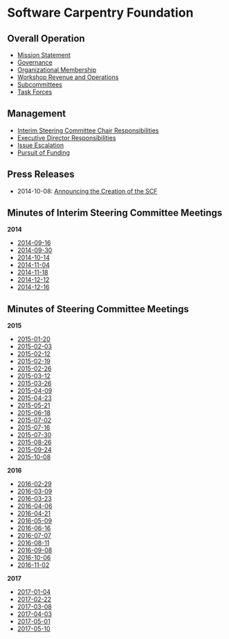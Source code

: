 Software Carpentry Foundation
=============================

Overall Operation
-----------------

*   [Mission Statement](mission-statement.md)
*   [Governance](governance.md)
*   [Organizational Membership](membership.md)
*   [Workshop Revenue and Operations](workshops.md)
*   [Subcommittees](subcommittees/README.md)
*   [Task Forces](TaskForces/README.md)

Management
----------

*   [Interim Steering Committee Chair Responsibilities](steering-committee-chair.md)
*   [Executive Director Responsibilities](executive-director.md)
*   [Issue Escalation](issue-escalation.md)
*   [Pursuit of Funding](pursuit-of-funding.md)

Press Releases
--------------

*   2014-10-08: [Announcing the Creation of the SCF](press-releases/2014-10-08-announcing-creation-of-scf.md)


Minutes of Interim Steering Committee Meetings
----------------------------------------------
**2014**
*   [2014-09-16](minutes/minutes-2014-09-16.md)
*   [2014-09-30](minutes/minutes-2014-09-30.md)
*   [2014-10-14](minutes/minutes-2014-10-14.md)
*   [2014-11-04](minutes/minutes-2014-11-04.md)
*   [2014-11-18](minutes/minutes-2014-11-18.md)
*   [2014-12-12](minutes/minutes-2014-12-02.md)
*   [2014-12-16](minutes/minutes-2014-12-16.md)


Minutes of Steering Committee Meetings
--------------------------------------

**2015**
*   [2015-01-20](minutes/minutes-2015-01-20.md)
*   [2015-02-03](minutes/minutes-2015-02-03.md)
*   [2015-02-12](minutes/minutes-2015-02-12.md)
*   [2015-02-19](minutes/minutes-2015-02-19.md)
*   [2015-02-26](minutes/minutes-2015-02-26.md)
*   [2015-03-12](minutes/minutes-2015-03-12.md)
*   [2015-03-26](minutes/minutes-2015-03-26.md)
*   [2015-04-09](minutes/minutes-2015-04-09.md)
*   [2015-04-23](minutes/minutes-2015-04-23.md)
*   [2015-05-21](minutes/minutes-2015-05-21.md)
*   [2015-06-18](minutes/minutes-2015-06-18.md)
*   [2015-07-02](minutes/minutes-2015-07-02.md)
*   [2015-07-16](minutes/minutes-2015-07-16.md)
*   [2015-07-30](minutes/minutes-2015-07-30.md)
*   [2015-08-26](minutes/minutes-2015-08-26.md)
*   [2015-09-24](minutes/minutes-2015-09-24.md)
*   [2015-10-08](minutes/minutes-2015-10-08.md)

**2016**
*   [2016-02-29](minutes/minutes-2016-02-29.md)
*   [2016-03-09](minutes/minutes-2016-03-09.md)
*   [2016-03-23](minutes/minutes-2016-03-23.md)
*   [2016-04-06](minutes/minutes-2016-04-06.md)
*   [2016-04-21](minutes/minutes-2016-04-21.md)
*   [2016-05-09](minutes/minutes-2016-05-09.md)
*   [2016-06-16](minutes/minutes-2016-06-16.md)
*   [2016-07-07](minutes/minutes-2016-07-07.md)
*   [2016-08-11](minutes/minutes-2016-08-11.md)
*   [2016-09-08](minutes/minutes-2016-09-08.md)
*   [2016-10-06](minutes/minutes-2016-10-06.md)
*   [2016-11-02](minutes/minutes-2016-11-02.md)

**2017**
*   [2017-01-04](minutes/minutes-2017-01-04.md)
*   [2017-02-22](minutes/minutes-2017-02-22.md)
*   [2017-03-08](minutes/minutes-2017-03-08.md)
*   [2017-04-03](minutes/minutes-2017-04-03.md)
*   [2017-05-01](minutes/minutes-2017-05-01.md)
*   [2017-05-10](minutes/minutes-2017-04-10.md)
